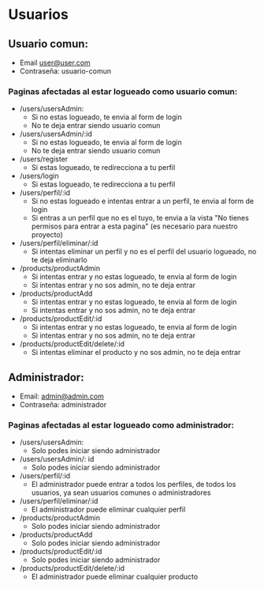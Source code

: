 # Usuarios

## Usuario comun:
  - Email user@user.com
  - Contraseña: usuario-comun
### Paginas afectadas al estar logueado como usuario comun:
  - /users/usersAdmin:
    - Si no estas logueado, te envia al form de login
    - No te deja entrar siendo usuario comun 
  - /users/usersAdmin/:id
    - Si no estas logueado, te envia al form de login
    - No te deja entrar siendo usuario comun
  - /users/register
    - Si estas logueado, te redirecciona a tu perfil
  - /users/login
    - Si estas logueado, te redirecciona a tu perfil
  - /users/perfil/:id
    - Si no estas logueado e intentas entrar a un perfil, te envia al form de login
    - Si entras a un perfil que no es el tuyo, te envia a la vista "No tienes permisos para entrar a esta pagina" (es necesario para nuestro proyecto)
  - /users/perfil/eliminar/:id
    - Si intentas eliminar un perfil y no es el perfil del usuario logueado, no te deja eliminarlo
  - /products/productAdmin
    - Si intentas entrar y no estas logueado, te envia al form de login
    - Si intentas entrar y no sos admin, no te deja entrar
  - /products/productAdd
    - Si intentas entrar y no estas logueado, te envia al form de login
    - Si intentas entrar y no sos admin, no te deja entrar
  - /products/productEdit/:id
    - Si intentas entrar y no estas logueado, te envia al form de login
    - Si intentas entrar y no sos admin, no te deja entrar
  - /products/productEdit/delete/:id
    - Si intentas eliminar el producto y no sos admin, no te deja entrar
    
## Administrador:
  - Email: admin@admin.com
  - Contraseña: administrador
### Paginas afectadas al estar logueado como administrador:
  - /users/usersAdmin:
    - Solo podes iniciar siendo administrador
  - /users/usersAdmin/: id
    - Solo podes iniciar siendo administrador
  - /users/perfil/:id
    - El administrador puede entrar a todos los perfiles, de todos los usuarios, ya sean usuarios comunes o administradores
  - /users/perfil/eliminar/:id
    - El administrador puede eliminar cualquier perfil
  - /products/productAdmin
    - Solo podes iniciar siendo administrador
  - /products/productAdd
    - Solo podes iniciar siendo administrador
  - /products/productEdit/:id
    - Solo podes iniciar siendo administrador
  - /products/productEdit/delete/:id
    - El administrador puede eliminar cualquier producto

  
